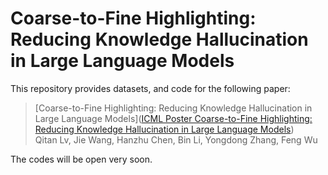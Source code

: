 # Coarse-to-Fine Highlighting: Reducing Knowledge Hallucination in Large Language Models

This repository provides datasets, and code for the following paper:

> [Coarse-to-Fine Highlighting: Reducing Knowledge Hallucination in Large Language Models]([ICML Poster Coarse-to-Fine Highlighting: Reducing Knowledge Hallucination in Large Language Models](https://icml.cc/virtual/2024/poster/34392)) <br>Qitan Lv, Jie Wang, Hanzhu Chen, Bin Li, Yongdong Zhang, Feng Wu
>  <br>

The codes will be open very soon.
